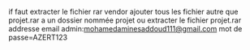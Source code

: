  if faut extracter le fichier rar vendor ajouter tous les fichier autre que projet.rar a un dossier nommée projet ou extracter le fichier projet.rar
addresse email admin:mohamedaminesaddoud111@gmail.com
mot de passe=AZERT123
